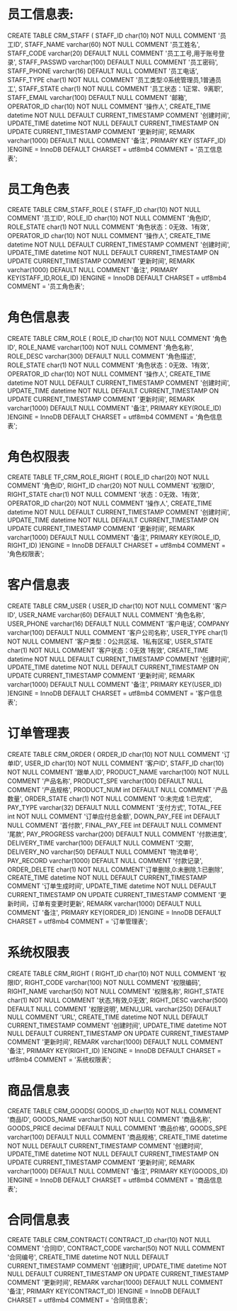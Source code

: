 # 员工信息表:
CREATE TABLE CRM_STAFF (
	STAFF_ID char(10) NOT NULL COMMENT '员工ID',
	STAFF_NAME varchar(60) NOT NULL COMMENT '员工姓名',
	STAFF_CODE varchar(20) DEFAULT NULL COMMENT '员工工号,用于账号登录',
	STAFF_PASSWD varchar(100) DEFAULT NULL COMMENT '员工密码',
	STAFF_PHONE varchar(16) DEFAULT NULL COMMENT '员工电话',
	STAFF_TYPE char(1) NOT NULL COMMENT '员工类型:0系统管理员,1普通员工',
	STAFF_STATE char(1) NOT NULL COMMENT '员工状态：1正常、9离职',
	STAFF_EMAIL varchar(100) DEFAULT NULL COMMENT '邮箱',
	OPERATOR_ID char(10) NOT NULL COMMENT '操作人',
	CREATE_TIME datetime NOT NULL DEFAULT CURRENT_TIMESTAMP COMMENT '创建时间',
	UPDATE_TIME datetime NOT NULL DEFAULT CURRENT_TIMESTAMP ON UPDATE CURRENT_TIMESTAMP COMMENT '更新时间',
	REMARK varchar(1000) DEFAULT NULL COMMENT '备注',
	PRIMARY KEY (STAFF_ID)
)ENGINE = InnoDB DEFAULT CHARSET = utf8mb4 COMMENT = '员工信息表';
# 员工角色表
CREATE TABLE CRM_STAFF_ROLE (
	STAFF_ID char(10) NOT NULL COMMENT '员工ID',
	ROLE_ID char(10) NOT NULL COMMENT '角色ID',
	ROLE_STATE char(1) NOT NULL COMMENT '角色状态：0无效、1有效',
	OPERATOR_ID char(10) NOT NULL COMMENT '操作人',
	CREATE_TIME datetime NOT NULL DEFAULT CURRENT_TIMESTAMP COMMENT '创建时间',
	UPDATE_TIME datetime NOT NULL DEFAULT CURRENT_TIMESTAMP ON UPDATE CURRENT_TIMESTAMP COMMENT '更新时间',
	REMARK varchar(1000) DEFAULT NULL COMMENT '备注',
	PRIMARY KEY(STAFF_ID,ROLE_ID)
)ENGINE = InnoDB DEFAULT CHARSET = utf8mb4 COMMENT = '员工角色表';
# 角色信息表
CREATE TABLE CRM_ROLE (
	ROLE_ID char(10) NOT NULL COMMENT '角色ID',
ROLE_NAME varchar(100) NOT NULL COMMENT '角色名称',
ROLE_DESC varchar(300) DEFAULT NULL COMMENT '角色描述',
	ROLE_STATE char(1) NOT NULL COMMENT '角色状态：0无效、1有效',
	OPERATOR_ID char(10) NOT NULL COMMENT '操作人',
	CREATE_TIME datetime NOT NULL DEFAULT CURRENT_TIMESTAMP COMMENT '创建时间',
	UPDATE_TIME datetime NOT NULL DEFAULT CURRENT_TIMESTAMP ON UPDATE CURRENT_TIMESTAMP COMMENT '更新时间',
	REMARK varchar(1000) DEFAULT NULL COMMENT '备注',
	PRIMARY KEY(ROLE_ID)
)ENGINE = InnoDB DEFAULT CHARSET = utf8mb4 COMMENT = '角色信息表';
# 角色权限表
CREATE TABLE TF_CRM_ROLE_RIGHT (
	ROLE_ID char(20) NOT NULL COMMENT '角色ID',
	RIGHT_ID char(20) NOT NULL COMMENT '权限ID',
	RIGHT_STATE char(1) NOT NULL COMMENT '状态：0无效、1有效',
	OPERATOR_ID char(20) NOT NULL COMMENT '操作人',
	CREATE_TIME datetime NOT NULL DEFAULT CURRENT_TIMESTAMP COMMENT '创建时间',
	UPDATE_TIME datetime NOT NULL DEFAULT CURRENT_TIMESTAMP ON UPDATE CURRENT_TIMESTAMP COMMENT '更新时间',
	REMARK varchar(1000) DEFAULT NULL COMMENT '备注',
	PRIMARY KEY(ROLE_ID, RIGHT_ID)
)ENGINE = InnoDB DEFAULT CHARSET = utf8mb4 COMMENT = '角色权限表';
# 客户信息表
CREATE TABLE CRM_USER (
	USER_ID char(10) NOT NULL COMMENT '客户ID',
    USER_NAME varchar(60) DEFAULT NULL COMMENT '角色名称',
    USER_PHONE varchar(16) DEFAULT NULL COMMENT '客户电话',
    COMPANY varchar(100) DEFAULT NULL COMMENT '客户公司名称',
    USER_TYPE char(1) NOT NULL COMMENT '客户类型：0公共区域、1私有区域',
    USER_STATE char(1) NOT NULL COMMENT '客户状态：0无效 1有效',
	CREATE_TIME datetime NOT NULL DEFAULT CURRENT_TIMESTAMP COMMENT '创建时间',
	UPDATE_TIME datetime NOT NULL DEFAULT CURRENT_TIMESTAMP ON UPDATE CURRENT_TIMESTAMP COMMENT '更新时间',
	REMARK varchar(1000) DEFAULT NULL COMMENT '备注',
	PRIMARY KEY(USER_ID)
)ENGINE = InnoDB DEFAULT CHARSET = utf8mb4 COMMENT = '客户信息表';
# 订单管理表
CREATE TABLE CRM_ORDER (
	ORDER_ID char(10) NOT NULL COMMENT '订单ID',
	USER_ID char(10) NOT NULL COMMENT '客户ID',
	STAFF_ID char(10) NOT NULL COMMENT '跟单人ID',
	PRODUCT_NAME varchar(100) NOT NULL COMMENT '产品名称',
	PRODUCT_SPE varchar(100) DEFAULT NULL COMMENT '产品规格',
	PRODUCT_NUM int DEFAULT NULL COMMENT '产品数量',
	ORDER_STATE char(1) NOT NULL COMMENT '0:未完成 1:已完成',
	PAY_TYPE varchar(32) DEFAULT NULL COMMENT '支付方式',
	TOTAL_FEE int NOT NULL COMMENT '订单应付总金额',
	DOWN_PAY_FEE int DEFAULT NULL COMMENT '首付款',
	FINAL_PAY_FEE int DEFAULT NULL COMMENT '尾款',
	PAY_PROGRESS varchar(200) DEFAULT NULL COMMENT '付款进度',
	DELIVERY_TIME varchar(100) DEFAULT NULL COMMENT '交期',
	DELIVERY_NO varchar(50) DEFAULT NULL COMMENT '物流单号',
	PAY_RECORD varchar(1000) DEFAULT NULL COMMENT '付款记录',
	ORDER_DELETE char(1) NOT NULL COMMENT'订单删除,0:未删除,1:已删除',
	CREATE_TIME datetime NOT NULL DEFAULT CURRENT_TIMESTAMP COMMENT '订单生成时间',
	UPDATE_TIME datetime NOT NULL DEFAULT CURRENT_TIMESTAMP ON UPDATE CURRENT_TIMESTAMP COMMENT '更新时间，订单有变更时更新',
	REMARK varchar(1000) DEFAULT NULL COMMENT '备注',
	PRIMARY KEY(ORDER_ID)
)ENGINE = InnoDB DEFAULT CHARSET = utf8mb4 COMMENT = '订单管理表';
# 系统权限表
CREATE TABLE CRM_RIGHT (
		RIGHT_ID char(10) NOT NULL COMMENT '权限ID',
		RIGHT_CODE varchar(100) NOT NULL COMMENT '权限编码',
		RIGHT_NAME varchar(50) NOT NULL COMMENT '权限名称',
		RIGHT_STATE char(1) NOT NULL COMMENT '状态,1有效,0无效',
		RIGHT_DESC varchar(500) DEFAULT NULL COMMENT '权限说明',
		MENU_URL varchar(250) DEFAULT NULL COMMENT 'URL',
		CREATE_TIME datetime NOT NULL DEFAULT CURRENT_TIMESTAMP COMMENT '创建时间',
		UPDATE_TIME datetime NOT NULL DEFAULT CURRENT_TIMESTAMP ON UPDATE CURRENT_TIMESTAMP COMMENT '更新时间',
		REMARK varchar(1000) DEFAULT NULL COMMENT '备注',
		PRIMARY KEY(RIGHT_ID)
)ENGINE = InnoDB DEFAULT CHARSET = utf8mb4 COMMENT = '系统权限表';
# 商品信息表
CREATE TABLE CRM_GOODS(
		GOODS_ID char(10) NOT NULL COMMENT '商品ID',
		GOODS_NAME varchar(50) NOT NULL COMMENT '商品名称',
		GOODS_PRICE decimal DEFAULT NULL COMMENT '商品价格',
		GOODS_SPE varchar(100) DEFAULT NULL COMMENT '商品规格',
		CREATE_TIME datetime NOT NULL DEFAULT CURRENT_TIMESTAMP COMMENT '创建时间',
		UPDATE_TIME datetime NOT NULL DEFAULT CURRENT_TIMESTAMP ON UPDATE CURRENT_TIMESTAMP COMMENT '更新时间',
		REMARK varchar(1000) DEFAULT NULL COMMENT '备注',
		PRIMARY KEY(GOODS_ID)
)ENGINE = InnoDB DEFAULT CHARSET = utf8mb4 COMMENT = '商品信息表';
# 合同信息表
CREATE TABLE CRM_CONTRACT(
		CONTRACT_ID char(10) NOT NULL COMMENT '合同ID',
		CONTRACT_CODE varchar(50) NOT NULL COMMENT '合同编号',
		CREATE_TIME datetime NOT NULL DEFAULT CURRENT_TIMESTAMP COMMENT '创建时间',
		UPDATE_TIME datetime NOT NULL DEFAULT CURRENT_TIMESTAMP ON UPDATE CURRENT_TIMESTAMP COMMENT '更新时间',
		REMARK varchar(1000) DEFAULT NULL COMMENT '备注',
		PRIMARY KEY(CONTRACT_ID)
)ENGINE = InnoDB DEFAULT CHARSET = utf8mb4 COMMENT = '合同信息表';


